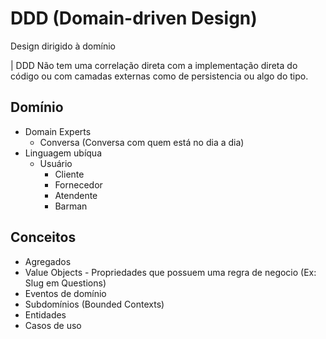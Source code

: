 # DDD (Domain-driven Design)
Design dirigido à domínio

| DDD Não tem uma correlação direta com a implementação direta do código ou com camadas externas como de persistencia ou algo do tipo.

## Domínio
- Domain Experts 
  - Conversa (Conversa com quem está no dia a dia)
- Linguagem ubíqua
  - Usuário
    - Cliente
    - Fornecedor
    - Atendente
    - Barman

## Conceitos
- Agregados
- Value Objects - Propriedades que possuem uma regra de negocio (Ex: Slug em Questions)
- Eventos de domínio
- Subdomínios (Bounded Contexts)
- Entidades
- Casos de uso

